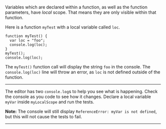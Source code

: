 <div class="challenge-instructions basic-javascript"><div><section id="description">
<p>Variables which are declared within a function, as well as the function parameters, have <dfn>local</dfn> scope. That means they are only visible within that function.</p>
<p>Here is a function <code>myTest</code> with a local variable called <code>loc</code>.</p>
<pre class="language-js"><code class="language-js"><span class="token keyword">function</span> <span class="token function">myTest</span><span class="token punctuation">(</span><span class="token punctuation">)</span> <span class="token punctuation">{</span>
  <span class="token keyword">var</span> loc <span class="token operator">=</span> <span class="token string">"foo"</span><span class="token punctuation">;</span>
  console<span class="token punctuation">.</span><span class="token function">log</span><span class="token punctuation">(</span>loc<span class="token punctuation">)</span><span class="token punctuation">;</span>
<span class="token punctuation">}</span>
<span class="token function">myTest</span><span class="token punctuation">(</span><span class="token punctuation">)</span><span class="token punctuation">;</span>
console<span class="token punctuation">.</span><span class="token function">log</span><span class="token punctuation">(</span>loc<span class="token punctuation">)</span><span class="token punctuation">;</span>
</code></pre>
<p>The <code>myTest()</code> function call will display the string <code>foo</code> in the console. The <code>console.log(loc)</code> line will throw an error, as <code>loc</code> is not defined outside of the function.</p>
</section></div><hr/><div><section id="instructions">
<p>The editor has two <code>console.log</code>s to help you see what is happening. Check the console as you code to see how it changes. Declare a local variable <code>myVar</code> inside <code>myLocalScope</code> and run the tests.</p>
<p><strong>Note:</strong> The console will still display <code>ReferenceError: myVar is not defined</code>, but this will not cause the tests to fail.</p>
</section></div><hr/></div>